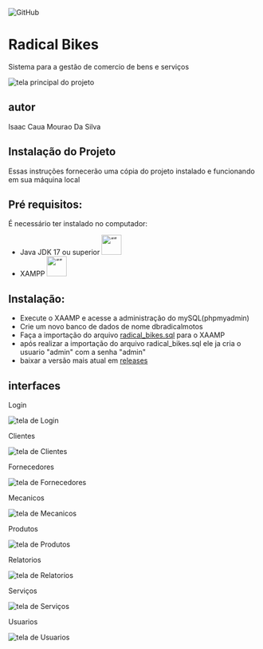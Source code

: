![GitHub](https://img.shields.io/github/license/icaua/agenda?style=plastic)
# Radical Bikes
Sistema para a gestão de comercio de bens e serviços 

![tela principal do projeto](https://github.com/icaua/radical_bikes/blob/main/img/principal.PNG)

## autor 
Isaac Caua Mourao Da Silva

## Instalação do Projeto

Essas instruções fornecerão uma cópia do projeto instalado e funcionando em sua máquina local

## Pré requisitos:

É necessário ter instalado no computador:

* Java JDK 17 ou superior
  <img src="https://cdn.jsdelivr.net/gh/devicons/devicon/icons/java/java-plain.svg" alt= “” width="40" height="40">
* XAMPP
  <img src="https://github.com/icaua/radical_bikes/blob/main/img/96018_xampp_icon.png" alt= “” width="40" height="40">

## Instalação:

* Execute o XAAMP e acesse a administração do mySQL(phpmyadmin)
* Crie um novo banco de dados de nome dbradicalmotos
* Faça a importação do arquivo [radical_bikes.sql](https://github.com/icaua/radical_bikes/blob/main/radical_bikes.sql) para o XAAMP
* após realizar a importação do arquivo radical_bikes.sql ele ja cria o usuario "admin" com a senha "admin"
* baixar a versão mais atual em [releases](https://github.com/icaua/radical_bikes/releases/download/radicalbikes1.0/radicalbikes.jar)

 ## interfaces
Login

![tela de Login](https://github.com/icaua/radical_bikes/blob/main/img/Capturar.PNG)

Clientes

![tela de Clientes](https://github.com/icaua/radical_bikes/blob/main/img/clientes.PNG)

Fornecedores

![tela de Fornecedores](https://github.com/icaua/radical_bikes/blob/main/img/fornecedores.PNG)

Mecanicos

![tela de Mecanicos](https://github.com/icaua/radical_bikes/blob/main/img/mecanicos.PNG)

Produtos

![tela de Produtos](https://github.com/icaua/radical_bikes/blob/main/img/produtos.PNG)

Relatorios

![tela de Relatorios](https://github.com/icaua/radical_bikes/blob/main/img/relatorios.PNG)

Serviços

![tela de Serviços](https://github.com/icaua/radical_bikes/blob/main/img/servicos.PNG)


Usuarios

![tela de Usuarios](https://github.com/icaua/radical_bikes/blob/main/img/usuarios.PNG)
